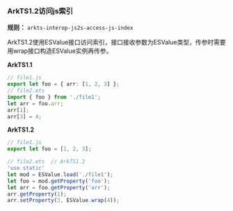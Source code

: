 ### ArkTS1.2访问js索引

**规则：** `arkts-interop-js2s-access-js-index`

ArkTS1.2使用ESValue接口访问索引，接口接收参数为ESValue类型，传参时需要用wrap接口构造ESValue实例再传参。

**ArkTS1.1**
```typescript
// file1.js
export let foo = { arr: [1, 2, 3] };
// file2.ets
import { foo } from './file1';
let arr = foo.arr;
arr[1];
arr[3] = 4;
```

**ArkTS1.2**
```typescript
// file1.js
export let foo = [1, 2, 3];

// file2.ets  // ArkTS1.2
'use static'
let mod = ESValue.load('./file1');
let foo = mod.getProperty('foo');
let arr = foo.getProperty('arr');
arr.getProperty(1);
arr.setProperty(3, ESValue.wrap(4));
```